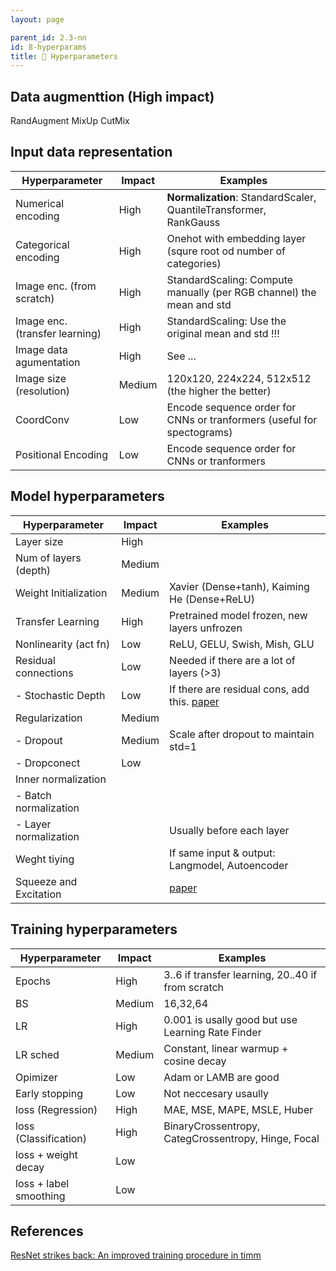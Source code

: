 ```yaml
---
layout: page

parent_id: 2.3-nn
id: 8-hyperparams
title: 🔧 Hyperparameters
---
```




## Data augmenttion (High impact)


RandAugment
MixUp
CutMix


## Input data representation


| Hyperparameter                 | Impact | Examples                                                               |
|--------------------------------|--------|------------------------------------------------------------------------|
| Numerical  encoding            |  High  | **Normalization**: StandardScaler, QuantileTransformer, RankGauss      |
| Categorical  encoding          |  High  | Onehot with embedding layer (squre root od number of categories)       |
| Image enc. (from scratch)      |  High  | StandardScaling: Compute manually (per RGB channel) the mean and std   |
| Image enc. (transfer learning) |  High  | StandardScaling: Use the original mean and std !!!                     |
| Image data agumentation        |  High  | See ...                                                                |
| Image size (resolution)        | Medium | 120x120, 224x224, 512x512  (the higher the better)                     |
| CoordConv                      |  Low   | Encode sequence order for CNNs or tranformers (useful for spectograms) |
| Positional Encoding            |  Low   | Encode sequence order for CNNs or tranformers                          |


## Model hyperparameters


| Hyperparameter         | Impact | Examples                                       |
|------------------------|--------|------------------------------------------------|
| Layer size             | High   |                                                |
| Num of layers (depth)  | Medium |                                                |
| Weight Initialization  | Medium | Xavier (Dense+tanh), Kaiming He (Dense+ReLU)   |
| Transfer Learning      | High   | Pretrained model frozen, new layers unfrozen   |
| Nonlinearity (act fn)  | Low    | ReLU, GELU, Swish, Mish, GLU                   |
| Residual connections   | Low    | Needed if there are a lot of layers (>3)       |
| - Stochastic Depth     | Low    | If there are residual cons, add this. [paper](https://arxiv.org/abs/1603.09382) |
| Regularization         | Medium |                                                |
| - Dropout              | Medium | Scale after dropout to maintain std=1          |
| - Dropconect           | Low    |                                                |
| Inner normalization    |        |                                                |
| - Batch normalization  |        |                                                |
| - Layer normalization  |        | Usually before each layer                      |
| Weght tiying           |        | If same input & output: Langmodel, Autoencoder |
| Squeeze and Excitation |       | [paper](https://amaarora.github.io/2020/07/24/SeNet.html) |



## Training hyperparameters

| Hyperparameter         | Impact | Examples                                            |
|------------------------|--------|-----------------------------------------------------|
| Epochs                 | High   | 3..6 if transfer learning, 20..40 if from scratch   |
| BS                     | Medium | 16,32,64                                            |
| LR                     | High   | 0.001 is usally good but use Learning Rate Finder   |
| LR sched               | Medium | Constant, linear warmup + cosine decay              |
| Opimizer               | Low    | Adam or LAMB are good                               |
| Early stopping         | Low    | Not neccesary usaully                               |
| loss (Regression)      | High   | MAE, MSE, MAPE, MSLE, Huber                         |
| loss (Classification)  | High   | BinaryCrossentropy, CategCrossentropy, Hinge, Focal |
| loss + weight decay    | Low    |                                                     |
| loss + label smoothing | Low    |                                                     |



## References

[ResNet strikes back: An improved training procedure in timm](https://arxiv.org/abs/2110.00476)